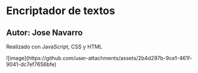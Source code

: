 <h1>Encriptador de textos</h1>
<h2>Autor: Jose Navarro</h2>
<p>Realizado con JavaScript, CSS y HTML</p>
![image](https://github.com/user-attachments/assets/2b4d297b-9ce1-461f-9041-dc7ef7656bfe)
